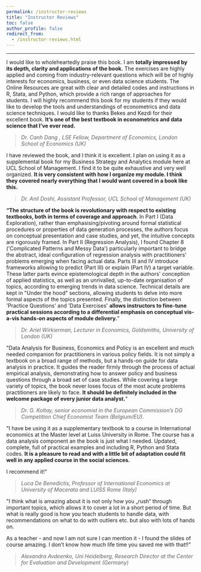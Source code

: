 ```yaml
---
permalink: /instructor-reviews
title: "Instructor Reviews"
toc: false
author_profile: false
redirect_from:
  - /instructor-reviews.html
---
```

___



I would like to wholeheartedly praise this book. I am **totally impressed by its depth, clarity and applications of the book.** The exercises are highly applied and coming from industry-relevant questions which will be of highly interests for economics, business, or even data science students. The Online Resources are great with clear and detailed codes and instructions in R, Stata, and Python, which provide a rich range of approaches for students. I will highly recommend this book for my students if they would like to develop the tools and understandings of econometrics and data science techniques. I would like to thanks Bekes and Kezdi for their excellent book. **It’s one of the best textbook in econometrics and data science that I’ve ever read.** 

>*Dr. Canh Dang , LSE Fellow, Department of Economics, London School of Economics (UK)*

I have reviewed the book, and I think it is excellent. I plan on using it as a supplemental book for my Business Strategy and Analytics module here at UCL School of Management. I find it to be quite exhaustive and very well organized. **It is very consistent with how I organize my module. I think they covered nearly everything that I would want covered in a book like this.**

>*Dr. Anil Doshi, Assistant Professor, UCL School of Management (UK)*


**“The structure of the book is revolutionary with respect to existing textbooks, both in terms of coverage and approach**. In Part I (Data Exploration), rather than emphasising/pivoting around formal statistical procedures or properties of data generation processes, the authors focus on conceptual presentation and case studies, and yet, the intuitive concepts are rigorously framed. In Part II (Regression Analysis), I found Chapter 8 ('Complicated Patterns and Messy Data') particularly important to bridge the abstract, ideal configuration of regression analysis with practitioners' problems emerging when facing actual data. Parts III and IV introduce frameworks allowing to predict (Part III) or explain (Part IV) a target variable. These latter parts evince epistemological depth in the authors' conception of applied statistics, as well as an unrivalled, up-to-date organisation of topics, according to emerging trends in data science. Technical details are kept in "Under the hood" sections, allowing students to delve into more formal aspects of the topics presented. Finally, the distinction between 'Practice Questions' and 'Data Exercises' **allows instructors to fine-tune practical sessions according to a differential emphasis on conceptual vis-a-vis hands-on aspects of module delivery.**”

>*Dr. Ariel Wirkierman, Lecturer in Economics, Goldsmiths, University of London (UK)*



"Data Analysis for Business, Economics and Policy is an excellent and much needed companion for practitioners in various policy fields. It is not simply a textbook on a broad range of methods, but a hands-on guide for data analysis in practice. It guides the reader firmly through the process of actual empirical analysis, demonstrating how to answer policy and business questions through a broad set of case studies. While covering a large variety of topics, the book never loses focus of the most acute problems practitioners are likely to face. **It should be definitely included in the welcome package of every junior data analyst.**"

>*Dr. G. Koltay, senior economist in the European Commission’s DG Competition Chief Economist Team (Belgium/EU).*


"I have be using it as a supplementary textbook to a course in International economics at the Master level at Luiss University in Rome. The course has a data analysis component an the book is just what I needed. Updated, complete, full of practical examples and including R, Python and Stata codes. **It is a pleasure to read and with a little bit of adaptation could fit well in any applied course in the social sciences.**

I recommend it!"

>*Luca De Benedictis,  Professor of International Economics at University of Macerata and LUISS Rome (Italy)*



"I think what is amazing about it is not only how you „rush“ through important topics, which allows it to cover a lot in a short period of time. But what is really good is how you teach students to handle data, with recommendations on what to do with outliers etc. but also with lots of hands on. 

As a teacher - and now I am not sure I can mention it - I found the slides of course amazing. I don’t know how much life time you saved me with that!!"

>*Alexandra Avdeenko, Uni Heidelberg, Research Director at the Center for Evaluation and Development (Germany)*
